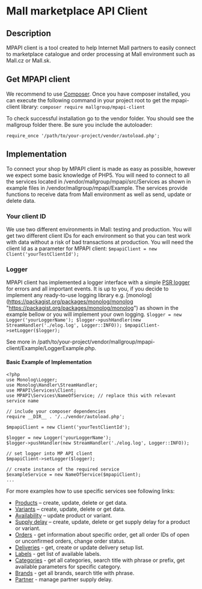 # Mall marketplace API Client

## Description
MPAPI client is a tool created to help Internet Mall partners to easily connect to marketplace catalogue and order processing at Mall environment such as Mall.cz or Mall.sk.
## Get MPAPI client
We recommend to use [Composer](https://getcomposer.org/doc/00-intro.md "see https://getcomposer.org/doc/00-intro.md , if you have it not installed yet"). Once you have composer installed,  you can execute the following command in your project root to get the mpapi-client library:
`composer require mallgroup/mpapi-client `

To check successful installation go to the vendor folder. You should see the mallgroup folder there.
Be sure you include the autoloader:

`require_once '/path/to/your-project/vendor/autoload.php';`

## Implementation
To connect  your shop by MPAPI client is made as easy as possible, however we expect some basic knowledge of PHP5.
You will need to connect to all the services located in /vendor/mallgroup/mpapi/src/Services as shown in example files in /vendor/mallgroup/mpapi/Example. The services provide functions to receive data from Mall environment as well as send, update or delete data.
### Your client ID
We use two different environments in Mall: testing and production. You will get two different client IDs for each environment so that you can test work with data without a risk of bad transactions at production.
You will need the client Id as a parameter  for MPAPI client:
`$mpapiClient = new Client('yourTestClientId');`
### Logger
MPAPI client has implemented a logger interface with a simple [PSR logger](https://packagist.org/packages/psr/log "https://packagist.org/packages/psr/log")  for errors and all important events. It is up to you, if you decide to implement any ready-to-use logging library e.g. [monolog] (https://packagist.org/packages/monolog/monolog "https://packagist.org/packages/monolog/monolog") as shown in the example bellow or you will implement your own logging.
`$logger = new Logger('yourLoggerName');
$logger->pushHandler(new StreamHandler('./elog.log', Logger::INFO));
$mpapiClient->setLogger($logger);`

See more in /path/to/your-project/vendor/mallgroup/mpapi-client/Example/LoggerExample.php.

#### Basic Example of Implementation

```
<?php
use Monolog\Logger;
use Monolog\Handler\StreamHandler;
use MPAPI\Services\Client;
use MPAPI\Services\NameOfService; // replace this with relevant service name

// include your composer dependencies
require __DIR__ . '/../vendor/autoload.php';

$mpapiClient = new Client('yourTestClientId');

$logger = new Logger('yourLoggerName');
$logger->pushHandler(new StreamHandler('./elog.log', Logger::INFO));

// set logger into MP API client
$mpapiClient->setLogger($logger);

// create instance of the required service
$exampleService = new NameOfService($mpapiClient);
...
```
For more examples how to use specific services see following links:  
* [Products](https://github.com/mallgroup/mpapi-client-php/blob/master/doc/PRODUCTS.md) – create, update, delete or get data.  
* [Variants](https://github.com/mallgroup/mpapi-client-php/blob/master/doc/VARIANTS.md) – create, update, delete or get data.  
* [Availability](https://github.com/mallgroup/mpapi-client-php/blob/master/doc/AVAILABILITY.md) – update product or variant.  
* [Supply delay](https://github.com/mallgroup/mpapi-client-php/blob/master/doc/SUPPLY_DELAY.md) – create, update, delete or get supply delay for a product or variant.  
* [Orders](https://github.com/mallgroup/mpapi-client-php/blob/master/doc/ORDERS.md) - get information about specific order, get all order IDs of open or unconfirmed orders, change order status.  
* [Deliveries](https://github.com/mallgroup/mpapi-client-php/blob/master/doc/DELIVERIES.md) - get, create or update delivery setup list.  
* [Labels](https://github.com/mallgroup/mpapi-client-php/blob/master/doc/LABELS.md) - get list of available labels.  
* [Categories](https://github.com/mallgroup/mpapi-client-php/blob/master/doc/CATEGORIES.md) - get all categories, search title with phrase or prefix, get available parameters for specific category.  
* [Brands](https://github.com/mallgroup/mpapi-client-php/blob/master/doc/BRANDS.md) - get all brands, search title with phrase.  
* [Partner](https://github.com/mallgroup/mpapi-client-php/blob/master/doc/PARTNER.md) - manage partner supply delay.  

